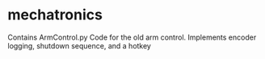 # mechatronics

Contains ArmControl.py
Code for the old arm control. Implements encoder logging, shutdown sequence, and a hotkey
